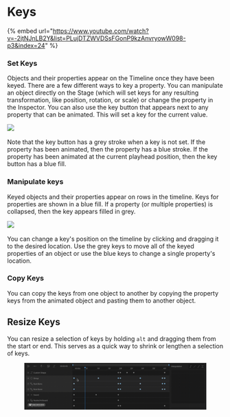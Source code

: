 # Keys

{% embed url="https://www.youtube.com/watch?v=-2jtNJnLB2Y&list=PLujDTZWVDSsFGonP9kzAnvryowW098-p3&index=24" %}

### **Set Keys**

Objects and their properties appear on the Timeline once they have been keyed. There are a few different ways to key a property. You can manipulate an object directly on the Stage (which will set keys for any resulting transformation, like position, rotation, or scale) or change the property in the Inspector. You can also use the key button that appears next to any property that can be animated. This will set a key for the current value.

![](../../.gitbook/assets/key\_buttons.png)

Note that the key button has a grey stroke when a key is not set. If the property has been animated, then the property has a blue stroke. If the property has been animated at the current playhead position, then the key button has a blue fill.&#x20;

### **Manipulate keys**

Keyed objects and their properties appear on rows in the timeline. Keys for properties are shown in a blue fill. If a property (or multiple properties) is collapsed, then the key appears filled in grey.

![](../../.gitbook/assets/keys\_20px.gif)

You can change a key's position on the timeline by clicking and dragging it to the desired location. Use the grey keys to move all of the keyed properties of an object or use the blue keys to change a single property's location.

### Copy Keys

You can copy the keys from one object to another by copying the property keys from the animated object and pasting them to another object.&#x20;



## Resize Keys

You can resize a selection of keys by holding `alt` and dragging them from the start or end. This serves as a quick way to shrink or lengthen a selection of keys.

<figure><img src="../../.gitbook/assets/2023-04-03 16.16.51.gif" alt=""><figcaption></figcaption></figure>

### &#x20;

